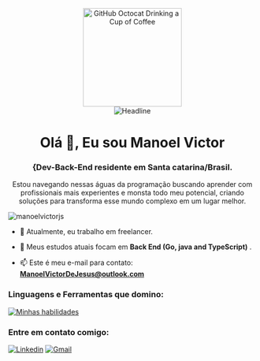 <div align=center>
    <img src="https://raw.githubusercontent.com/AhmedFathyDev/AhmedFathyDev/main/GitHub.png](https://images.app.goo.gl/g9aggBCCzTu8YY2M7" alt="GitHub Octocat Drinking a Cup of Coffee" height="200">
</div>
<div align=center>
    <img src="https://readme-typing-svg.herokuapp.com?color=%236FDA44&size=32&center=true&vCenter=true&width=600&height=50&lines=Front-End+Engineer;Bacharel+Ciência+da+Computação;Pós-Graduando+em+Front-End;" alt="Headline" />
</div>

<h1 align="center">Olá 👋, Eu sou Manoel Victor</h1>
<h3 align="center">{Dev-Back-End residente em Santa catarina/Brasil.</h3>
<p align="center">Estou navegando nessas águas da programação buscando aprender com profissionais mais experientes e monsta todo meu potencial, criando soluções para transforma esse mundo complexo em um lugar melhor.</p>

<p align="left"> <img src="https://komarev.com/ghpvc/?username=manualdofront&label=Visualizações%20no%20perfil&color=0e75b6&style=flat" alt="manoelvictorjs" /> </p>


- 🔭 Atualmente, eu trabalho em freelancer.

- 🌱 Meus estudos atuais focam em **Back End (Go, java and TypeScript)** .

- 📫 Este é meu e-mail para contato: **ManoelVictorDeJesus@outlook.com**


<h3 align="left">Linguagens e Ferramentas que domino:</h3>

[![Minhas habilidades](https://skillicons.dev/icons?i=js,html,css,go,java,typescript)]()


<h3 align="left">Entre em contato comigo:</h3>

[![Linkedin](https://skillicons.dev/icons?i=linkedin)]([https://www.linkedin.com/in/manualdofront/](https://www.linkedin.com/in/manoel-victor-b6a45b333/))
[![Gmail](https://skillicons.dev/icons?i=gmail)](mailto:Manoelvictordejesus@outlook.com)

